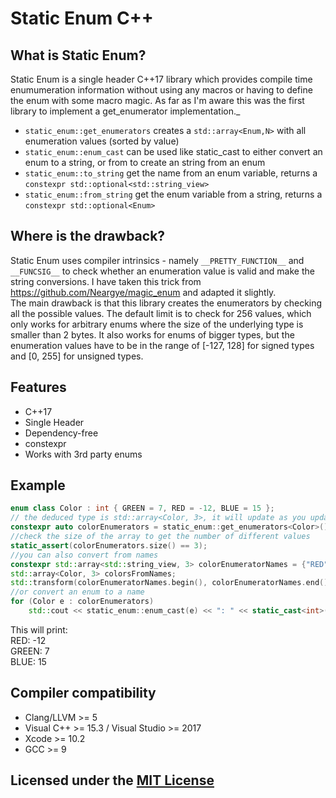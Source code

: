 # Static Enum C++

## What is Static Enum?

Static Enum is a single header C++17 library which provides compile time enumumeration information without using any macros or having to define the enum with some macro magic.
As far as I'm aware this was the first library to implement a get_enumerator implementation._

* `static_enum::get_enumerators` creates a `std::array<Enum,N>` with all enumeration values (sorted by value)
* `static_enum::enum_cast` can be used like static_cast to either convert an enum to a string, or from to create an string from an enum
* `static_enum::to_string` get the name from an enum variable, returns a `constexpr std::optional<std::string_view>`
* `static_enum::from_string` get the enum variable from a string, returns a `constexpr std::optional<Enum>`


## Where is the drawback?
Static Enum uses compiler intrinsics - namely `__PRETTY_FUNCTION__` and `__FUNCSIG__` to check whether an enumeration value is valid and make the string conversions. I have  taken this trick from https://github.com/Neargye/magic_enum and adapted it slightly.  
The main drawback is that this library creates the enumerators by checking all the possible values. The default limit is to check for 256 values, which only works for arbitrary enums where the size of the underlying type is smaller than 2 bytes.
It also works for enums of bigger types, but the enumeration values have to be in the range of [-127, 128] for signed types and [0, 255] for unsigned types.


## Features

* C++17
* Single Header
* Dependency-free
* constexpr
* Works with 3rd party enums

## Example

```Cpp
enum class Color : int { GREEN = 7, RED = -12, BLUE = 15 };
// the deduced type is std::array<Color, 3>, it will update as you update the enum
constexpr auto colorEnumerators = static_enum::get_enumerators<Color>();
//check the size of the array to get the number of different values
static_assert(colorEnumerators.size() == 3); 
//you can also convert from names
constexpr std::array<std::string_view, 3> colorEnumeratorNames = {"RED", "GREEN", "BLUE"};
std::array<Color, 3> colorsFromNames;
std::transform(colorEnumeratorNames.begin(), colorEnumeratorNames.end(), colorsFromNames.begin(), [](auto& val) { return *static_enum::from_string<Color>(val); });
//or convert an enum to a name
for (Color e : colorEnumerators)
	std::cout << static_enum::enum_cast(e) << ": " << static_cast<int>(e) << "\n";
```

This will print:  
RED: -12  
GREEN: 7  
BLUE: 15  
## Compiler compatibility

* Clang/LLVM >= 5
* Visual C++ >= 15.3 / Visual Studio >= 2017
* Xcode >= 10.2
* GCC >= 9

## Licensed under the [MIT License](LICENSE)
